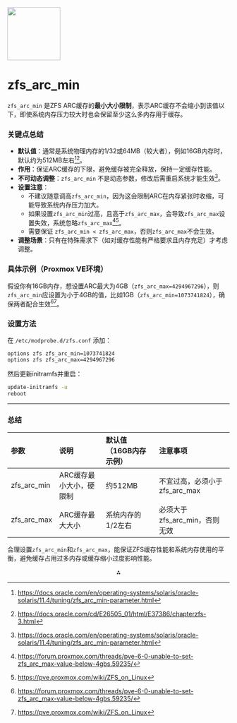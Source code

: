 <img src="https://r2cdn.perplexity.ai/pplx-full-logo-primary-dark%402x.png" class="logo" width="120"/>

# zfs_arc_min

`zfs_arc_min` 是ZFS ARC缓存的**最小大小限制**，表示ARC缓存不会缩小到该值以下，即使系统内存压力较大时也会保留至少这么多内存用于缓存。

### 关键点总结

- **默认值**：通常是系统物理内存的1/32或64MB（较大者），例如16GB内存时，默认约为512MB左右[^3][^7]。
- **作用**：保证ARC缓存的下限，避免缓存被完全释放，保持一定缓存性能。
- **不可动态调整**：`zfs_arc_min` 不是动态参数，修改后需重启系统才能生效[^3]。
- **设置注意**：
    - 不建议随意调高`zfs_arc_min`，因为这会限制ARC在内存紧张时收缩，可能导致系统内存压力加大。
    - 如果设置`zfs_arc_min`过高，且高于`zfs_arc_max`，会导致`zfs_arc_max`设置失效，系统忽略`zfs_arc_max`[^1][^5]。
    - 需要保证 `zfs_arc_min < zfs_arc_max`，否则`zfs_arc_max`不会生效。
- **调整场景**：只有在特殊需求下（如对缓存性能有严格要求且内存充足）才考虑调整。


### 具体示例（Proxmox VE环境）

假设你有16GB内存，想设置ARC最大为4GB（`zfs_arc_max=4294967296`），则`zfs_arc_min`应设置为小于4GB的值，比如1GB（`zfs_arc_min=1073741824`），确保两者配合生效[^1][^5]。

### 设置方法

在 `/etc/modprobe.d/zfs.conf` 添加：

```
options zfs zfs_arc_min=1073741824
options zfs zfs_arc_max=4294967296
```

然后更新initramfs并重启：

```bash
update-initramfs -u
reboot
```


---

### 总结

| 参数 | 说明 | 默认值（16GB内存示例） | 注意事项 |
| :-- | :-- | :-- | :-- |
| zfs_arc_min | ARC缓存最小大小，硬限制 | 约512MB | 不宜过高，必须小于zfs_arc_max |
| zfs_arc_max | ARC缓存最大大小 | 系统内存的1/2左右 | 必须大于zfs_arc_min，否则无效 |

合理设置`zfs_arc_min`和`zfs_arc_max`，能保证ZFS缓存性能和系统内存使用的平衡，避免缓存占用过多内存或缓存缩小过度影响性能。

<div style="text-align: center">⁂</div>

[^1]: https://forum.proxmox.com/threads/pve-6-0-unable-to-set-zfs_arc_max-value-below-4gbs.59235/

[^2]: https://www.reddit.com/r/zfs/comments/1jlicqp/can_zfs_arc_max_be_made_strict_as_in_never_use/

[^3]: https://docs.oracle.com/en/operating-systems/solaris/oracle-solaris/11.4/tuning/zfs_arc_min-parameter.html

[^4]: https://www.truenas.com/community/threads/zfs-tune-zfs_arc_min-zfs_arc_max.99361/

[^5]: https://pve.proxmox.com/wiki/ZFS_on_Linux

[^6]: https://www.claudiokuenzler.com/blog/451/solaris-how-to-limit-zfs-arc-cache-max-size

[^7]: https://docs.oracle.com/cd/E26505_01/html/E37386/chapterzfs-3.html

[^8]: https://openzfs.github.io/openzfs-docs/Performance and Tuning/Module Parameters.html

